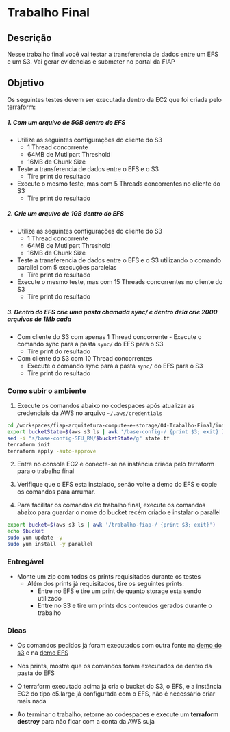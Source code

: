 # Trabalho Final

## Descrição 

Nesse trabalho final você vai testar a transferencia de dados entre um EFS e um S3. 
Vai gerar evidencias e submeter no portal da FIAP

## Objetivo

Os seguintes testes devem ser executada dentro da EC2 que foi criada pelo terraform:

##### 1. Com um arquivo de 5GB dentro do EFS
  - Utilize as seguintes configurações do cliente do S3
    - 1 Thread concorrente
    - 64MB de Mutlipart Threshold
    - 16MB de Chunk Size
  - Teste a transferencia de dados entre o EFS e o S3
    - Tire print do resultado
  - Execute o mesmo teste, mas com 5 Threads concorrentes no cliente do S3
    - Tire print do resultado
    
##### 2. Crie um arquivo de 1GB dentro do EFS
  - Utilize as seguintes configurações do cliente do S3
    - 1 Thread concorrente
    - 64MB de Mutlipart Threshold
    - 16MB de Chunk Size
  - Teste a transferencia de dados entre o EFS e o S3 utilizando o comando parallel com 5 execuções paralelas
    - Tire print do resultado
  - Execute o mesmo teste, mas com 15 Threads concorrentes no cliente do S3
    - Tire print do resultado

##### 3. Dentro do EFS crie uma pasta chamada sync/ e dentro dela crie 2000 arquivos de 1Mb cada
  -  Com cliente do S3 com apenas 1 Thread concorrente
    - Execute o comando sync para a pasta `sync/` do EFS para o S3
     - Tire print do resultado
  - Com cliente do S3 com 10 Thread concorrentes
    - Execute o comando sync para a pasta `sync/` do EFS para o S3
     - Tire print do resultado


### Como subir o ambiente

1. Execute os comandos abaixo no codespaces após atualizar as credenciais da AWS no arquivo `~/.aws/credentials`

```bash
cd /workspaces/fiap-arquitetura-compute-e-storage/04-Trabalho-Final/infraestrutura
export bucketState=$(aws s3 ls | awk '/base-config-/ {print $3; exit}')
sed -i "s/base-config-SEU_RM/$bucketState/g" state.tf
terraform init
terraform apply -auto-approve
```
2. Entre no console EC2 e conecte-se na instância criada pelo terraform para o trabalho final

3. Verifique que o EFS esta instalado, senão volte a demo do EFS e copie os comandos para arrumar.
4. Para facilitar os comandos do trabalho final, execute os comandos abaixo para guardar o nome do bucket recém criado e instalar o parallel
```bash
export bucket=$(aws s3 ls | awk '/trabalho-fiap-/ {print $3; exit}')
echo $bucket
sudo yum update -y
sudo yum install -y parallel
```


### Entregável

- Monte um zip com todos os prints requisitados durante os testes
  - Além dos prints já requisitados, tire os seguintes prints:
    - Entre no EFS e tire um print de quanto storage esta sendo utilizado
    - Entre no S3 e tire um prints dos conteudos gerados durante o trabalho

### Dicas

- Os comandos pedidos já foram executados com outra fonte na [demo do s3](../02-Storage/01-Storage-de-Objetos/README.md) e na [demo EFS](../02-Storage/02-Network-file-system/README.md)

- Nos prints, mostre que os comandos foram executados de dentro da pasta do EFS
- O terraform executado acima já cria o bucket do S3, o EFS, e a instância EC2 do tipo c5.large já configurada com o EFS, não é necessário criar mais nada
- Ao terminar o trabalho, retorne ao codespaces e execute um **terraform destroy** para não ficar com a conta da AWS suja